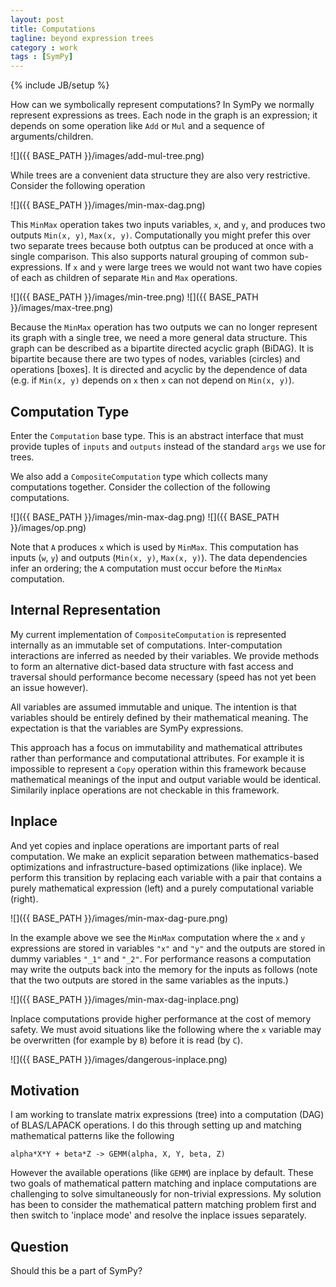 ```yaml
---
layout: post
title: Computations
tagline: beyond expression trees
category : work
tags : [SymPy]
---
```

{% include JB/setup %}

How can we symbolically represent computations? In SymPy we normally represent expressions as trees.  Each node in the graph is an expression; it depends on some operation like `Add` or `Mul` and a sequence of arguments/children.

![]({{ BASE_PATH }}/images/add-mul-tree.png)

While trees are a convenient data structure they are also very restrictive. Consider the following operation

![]({{ BASE_PATH }}/images/min-max-dag.png)

This `MinMax` operation takes two inputs variables, `x`, and `y`, and produces two outputs `Min(x, y)`, `Max(x, y)`.  Computationally you might prefer this over two separate trees because both outptus can be produced at once with a single comparison.  This also supports natural grouping of common sub-expressions.  If `x` and `y` were large trees we would not want two have copies of each as children of separate `Min` and `Max` operations.

![]({{ BASE_PATH }}/images/min-tree.png)
![]({{ BASE_PATH }}/images/max-tree.png)

Because the `MinMax` operation has two outputs we can no longer represent its graph with a single tree, we need a more general data structure.  This graph can be described as a bipartite directed acyclic graph (BiDAG).  It is bipartite because there are two types of nodes, variables (circles) and operations \[boxes\].  It is directed and acyclic by the dependence of data (e.g. if `Min(x, y)` depends on `x` then `x` can not depend on `Min(x, y)`).

Computation Type
----------------

Enter the `Computation` base type.  This is an abstract interface that must provide tuples of `inputs` and `outputs` instead of the standard `args` we use for trees.

We also add a `CompositeComputation` type which collects many computations together.  Consider the collection of the following computations.

![]({{ BASE_PATH }}/images/min-max-dag.png)
![]({{ BASE_PATH }}/images/op.png)

Note that `A` produces `x` which is used by `MinMax`.  This computation has inputs (`w`, `y`) and outputs (`Min(x, y)`, `Max(x, y)`).  The data dependencies infer an ordering; the `A` computation must occur before the `MinMax` computation.

Internal Representation
-----------------------

My current implementation of `CompositeComputation` is represented internally as an immutable set of computations.  Inter-computation interactions are inferred as needed by their variables.  We provide methods to form an alternative dict-based data structure with fast access and traversal should performance become necessary (speed has not yet been an issue however).

All variables are assumed immutable and unique.  The intention is that variables should be entirely defined by their mathematical meaning.  The expectation is that the variables are SymPy expressions. 

This approach has a focus on immutability and mathematical attributes rather than performance and computational attributes.  For example it is impossible to represent a `Copy` operation within this framework because mathematical meanings of the input and output variable would be identical.  Similarily inplace operations are not checkable in this framework.

Inplace
-------

And yet copies and inplace operations are important parts of real computation.  We make an explicit separation between mathematics-based optimizations and infrastructure-based optimizations (like inplace).  We perform this transition by replacing each variable with a pair that contains a purely mathematical expression (left)  and a purely computational variable (right). 

![]({{ BASE_PATH }}/images/min-max-dag-pure.png)

In the example above we see the `MinMax` computation where the `x` and `y` expressions are stored in variables `"x"` and `"y"` and the outputs are stored in dummy variables `"_1"` and `"_2"`.  For performance reasons a computation may write the outputs back into the memory for the inputs as follows (note that the two outputs are stored in the same variables as the inputs.)

![]({{ BASE_PATH }}/images/min-max-dag-inplace.png)

Inplace computations provide higher performance at the cost of memory safety.  We must avoid situations like the following where the `x` variable may be overwritten (for example by `B`) before it is read (by `C`).

![]({{ BASE_PATH }}/images/dangerous-inplace.png)

Motivation
----------

I am working to translate matrix expressions (tree) into a computation (DAG) of BLAS/LAPACK operations.  I do this through setting up and matching mathematical patterns like the following

    alpha*X*Y + beta*Z -> GEMM(alpha, X, Y, beta, Z)

However the available operations (like `GEMM`) are inplace by default.  These two goals of mathematical pattern matching and inplace computations are challenging to solve simultaneously for non-trivial expressions.  My solution has been to consider the mathematical pattern matching problem first and then switch to 'inplace mode' and resolve the inplace issues separately.

Question
--------

Should this be a part of SymPy? 
